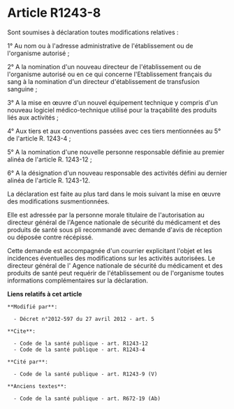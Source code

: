 # Article R1243-8

Sont soumises à déclaration toutes modifications relatives : 

1° Au nom ou à l'adresse administrative de l'établissement ou de l'organisme autorisé ; 

2° A la nomination d'un nouveau directeur de l'établissement ou de l'organisme autorisé ou en ce qui concerne l'Etablissement
français du sang à la nomination d'un directeur d'établissement de transfusion sanguine ; 

3° A la mise en œuvre d'un nouvel équipement technique y compris d'un nouveau logiciel médico-technique utilisé pour la
traçabilité des produits liés aux activités ; 

4° Aux tiers et aux conventions passées avec ces tiers mentionnées au 5° de l'article R. 1243-4 ; 

5° A la nomination d'une nouvelle personne responsable définie au premier alinéa de l'article R. 1243-12 ; 

6° A la désignation d'un nouveau responsable des activités défini au dernier alinéa de l'article R. 1243-12. 

La déclaration est faite au plus tard dans le mois suivant la mise en œuvre des modifications susmentionnées. 

Elle est adressée par la personne morale titulaire de l'autorisation au directeur général de l'Agence nationale de sécurité
du médicament et des produits de santé sous pli recommandé avec demande d'avis de réception ou déposée contre récépissé. 

Cette demande est accompagnée d'un courrier explicitant l'objet et les incidences éventuelles des modifications sur les
activités autorisées. Le directeur général de l'        Agence nationale de sécurité du médicament et des produits de santé
peut requérir de l'établissement ou de l'organisme toutes informations complémentaires sur la déclaration.

**Liens relatifs à cet article**

	**Modifié par**:

	  - Décret n°2012-597 du 27 avril 2012 - art. 5

	**Cite**:

	  - Code de la santé publique - art. R1243-12
	  - Code de la santé publique - art. R1243-4

	**Cité par**:

	  - Code de la santé publique - art. R1243-9 (V)

	**Anciens textes**:

	  - Code de la santé publique - art. R672-19 (Ab)
